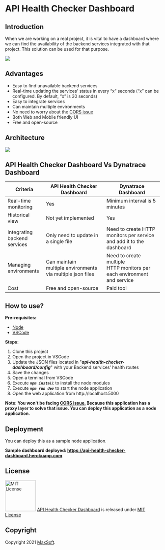 # API Health Checker Dashboard

## Introduction
When we are working on a real project, it is vital to have a dashboard where we can find the availability of the backend services integrated with that project.
This solution can be used for that purpose.

![](https://user-images.githubusercontent.com/9147189/135311956-2b0e8aa1-598e-4c3d-87b3-4278c17850d3.png)

## Advantages
* Easy to find unavailable backend services
* Real-time updating the services' status in every “x” seconds (“x” can be configured. By default, “x” is 30 seconds)
* Easy to integrate services
* Can maintain multiple environments
* No need to worry about the [CORS issue](https://developer.mozilla.org/en-US/docs/Web/HTTP/CORS)
* Both Web and Mobile friendly UI
* Free and open-source

## Architecture
![](https://user-images.githubusercontent.com/9147189/135319309-3a8eda05-dc29-4df0-be03-5b921b17a822.PNG)

## API Health Checker Dashboard Vs Dynatrace Dashboard
| Criteria | API Health Checker Dashboard | Dynatrace Dashboard |
| ------------ | ------------ | ------------ |
| Real-time monitoring | Yes | Minimum interval is 5 minutes |
| Historical view | Not yet implemented | Yes |
| Integrating backend services | Only need to update in a single file | Need to create HTTP monitors per service and add it to the dashboard |
| Managing environments​ | Can maintain multiple environments via multiple json files | Need to create multiple HTTP monitors per each environment and service |
| Cost | Free and open-source | Paid tool |

## How to use?
**Pre-requisites:**
* [Node](https://nodejs.org/en/download/)
* [VSCode](https://code.visualstudio.com/download)

**Steps:**
1. Clone this project
2. Open the project in VSCode
3. Update the JSON files located in "***api-health-checker-dashboard/config***" with your Backend services' health routes
4. Save the changes
5. Open a terminal from VSCode
6. Execute ***`npm install`*** to install the node modules
7. Execute ***`npm run dev`*** to start the node application
8. Open the web application from http://localhost:5000

**Note: You won't be facing [CORS issue.](https://developer.mozilla.org/en-US/docs/Web/HTTP/CORS) Because this application has a proxy layer to solve that issue. You can deploy this application as a node application.**

## Deployment
You can deploy this as a sample node application.

**Sample dashboard deployed: https://api-health-checker-dashboard.herokuapp.com**

## License
<img src="https://upload.wikimedia.org/wikipedia/commons/thumb/0/0b/License_icon-mit-2.svg/2000px-License_icon-mit-2.svg.png" alt="MIT License" width="100" height="100"/> [API Health Checker Dashboard](https://medium.com/api-health-checker) is released under [MIT License](https://opensource.org/licenses/MIT)

## Copyright
Copyright 2021 [MaxSoft](https://maxsoftlk.github.io/).
